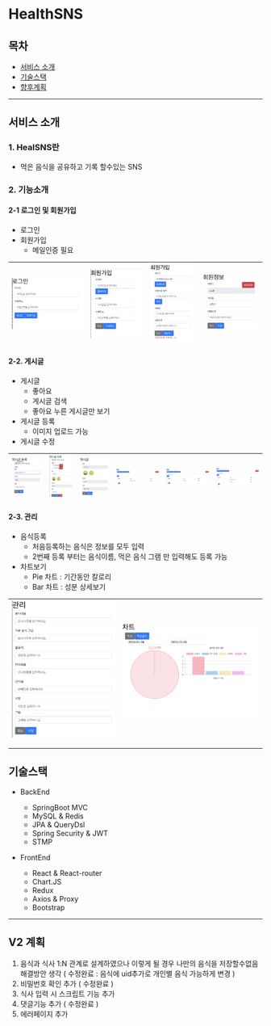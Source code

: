 # HealthSNS

##  목차
- [서비스 소개](#서비스-소개)
- [기술스택](#기술스택)
- [향후계획](#v2-계획)
----
## 서비스 소개
### 1. HealSNS란
 - 먹은 음식을 공유하고 기록 할수있는 SNS

### 2. 기능소개
#### 2-1 로그인 및 회원가입
 - 로그인
 - 회원가입
    - 메일인증 필요

![image.jpg1](/Image/로그인.png)|![image.jpg1](/Image/회원가입.png)|![image.jpg1](/Image/중복확인.png)|![image.jpg1](/Image/%ED%9A%8C%EC%9B%90%EC%A0%95%EB%B3%B4%20%EC%88%98%EC%A0%95.png)
--- | --- | --- | --- | 



#### 2-2. 게시글
- 게시글
    - 좋아요
    - 게시글 검색
    - 좋아요 누른 게시글만 보기 
- 게시글 등록
    - 이미지 업로드 가능
- 게시글 수정

![image.jpg1](/Image/%EA%B2%8C%EC%8B%9C%EA%B8%80%20%EB%93%B1%EB%A1%9D.png)|![image.jpg1](/Image/%EA%B2%8C%EC%8B%9C%EA%B8%80%20%EC%88%98%EC%A0%95.png)|![image.jpg1](/Image/게시글.png)|![image.jpg1](/Image/검색.png)|![image.jpg1](/Image/%EC%A2%8B%EC%95%84%EC%9A%94%20%EB%B3%B4%EA%B8%B0.png)|![image.jpg1](/Image/메인화면.png)
--- | --- | --- | --- | --- | --- |

#### 2-3. 관리
- 음식등록
    - 처음등록하는 음식은 정보를 모두 입력
    - 2번째 등록 부터는 음식이름, 먹은 음식 그램 만 입력해도 등록 가능
- 차트보기
    - Pie 차트 : 기간동안 칼로리
    - Bar 차트 : 성분 상세보기

![image.jpg1](/Image/먹은음식.png)|![image.jpg1](/Image/차트.png)
--- | --- | 

----
## 기술스택
 - BackEnd
    - SpringBoot MVC
    - MySQL & Redis
    - JPA & QueryDsl
    - Spring Security & JWT
    - STMP

- FrontEnd
    - React & React-router
    - Chart.JS
    - Redux
    - Axios & Proxy
    - Bootstrap
----

## V2 계획
1. 음식과 식사 1:N 관계로 설계하였으나 이렇게 될 경우 나만의 음식을 저장할수없음 해결방안 생각 ( 수정완료 : 음식에 uid추가로 개인별 음식 가능하게 변경 )
2. 비밀번호 확인 추가 ( 수정완료 )
3. 식사 입력 시 스크립트 기능 추가
4. 댓글기능 추가 ( 수정완료 )
5. 에러페이지 추가
